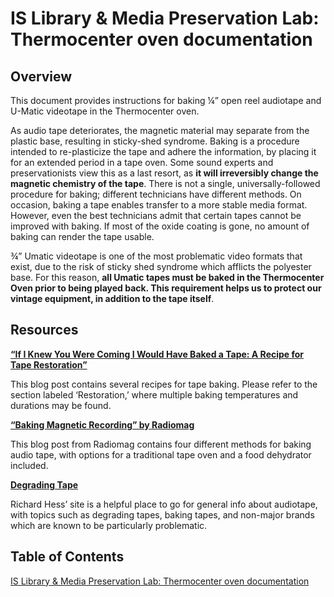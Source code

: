 # IS Library & Media Preservation Lab: Thermocenter oven documentation

## Overview
This document provides instructions for baking ¼” open reel audiotape and U-Matic videotape in the Thermocenter oven.

As audio tape deteriorates, the magnetic material may separate from the plastic base, resulting in sticky-shed syndrome. Baking is a procedure intended to re-plasticize the tape and adhere the information, by placing it for an extended period in a tape oven. Some sound experts and preservationists view this as a last resort, as **it will irreversibly change the magnetic chemistry of the tape**. There is not a single, universally-followed procedure for baking; different technicians have different methods. On occasion, baking a tape enables transfer to a more stable media format. However, even the best technicians admit that certain tapes cannot be improved with baking. If most of the oxide coating is gone, no amount of baking can render the tape usable.

¾” Umatic videotape is one of the most problematic video formats that exist, due to the risk of sticky shed syndrome which afflicts the polyester base. For this reason, **all Umatic tapes must be baked in the Thermocenter Oven prior to being played back. This requirement helps us to protect our vintage equipment, in addition to the tape itself**.

## Resources
**[“If I Knew You Were Coming I Would Have Baked a Tape: A Recipe for Tape Restoration”](https://www.wendycarlos.com/bake%20a%20tape/baketape.html)**

This blog post contains several recipes for tape baking. Please refer to the section labeled ‘Restoration,’ where multiple baking temperatures and durations may be found.

**[“Baking Magnetic Recording” by Radiomag](https://www.radioworld.com/industry/baking-magnetic-recording-tape)**

This blog post from Radiomag contains four different methods for baking audio tape, with options for a traditional tape oven and a food dehydrator included.

**[Degrading Tape](https://richardhess.com/notes/formats/magnetic-media/magnetic-tapes/analog-audio/degrading-tapes/)**

Richard Hess’ site is a helpful place to go for general info about audiotape, with topics such as degrading tapes, baking tapes, and non-major brands which are known to be particularly problematic.

## Table of Contents

[IS Library & Media Preservation Lab: Thermocenter oven documentation](#is-library-&-media-preservation-lab-thermocenter-oven-documentation)
